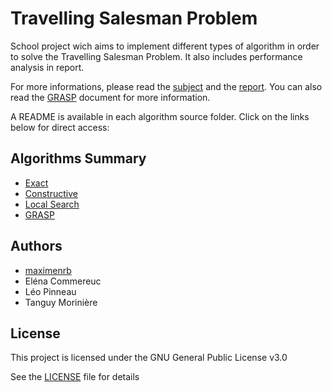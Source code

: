 # Travelling Salesman Problem
School project wich aims to implement different types of algorithm in order to solve the Travelling Salesman Problem. It also includes performance analysis in report.

For more informations, please read the [subject](https://github.com/maximenrb/Travelling_Salesman_Problem/blob/master/Final_project.pdf) and the [report](https://github.com/maximenrb/Travelling_Salesman_Problem/blob/master/Report/Report.pdf). You can also read the [GRASP](https://github.com/maximenrb/Travelling_Salesman_Problem/blob/master/Grasp.pdf) document for more information.

A README is available in each algorithm source folder. Click on the links below for direct access:

## Algorithms Summary
* [Exact](https://github.com/maximenrb/Travelling_Salesman_Problem/blob/master/Exact/Source)
* [Constructive](https://github.com/maximenrb/Travelling_Salesman_Problem/tree/master/Constructive/Source)
* [Local Search](https://github.com/maximenrb/Travelling_Salesman_Problem/blob/master/Local_search/Source)
* [GRASP](https://github.com/maximenrb/Travelling_Salesman_Problem/blob/master/Grasp/Source)

## Authors
* [maximenrb](https://github.com/maximenrb)
* Eléna Commereuc
* Léo Pinneau
* Tanguy Morinière

## License

This project is licensed under the GNU General Public License v3.0

See the [LICENSE](https://github.com/maximenrb/Travelling_Salesman_Problem/blob/master/LICENSE) file for details
